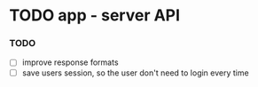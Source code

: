 # TODO app - server API

### TODO

- [ ] improve response formats
- [ ] save users session, so the user don't need to login every time
